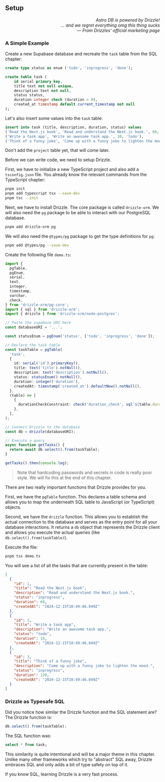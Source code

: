 ## Setup

<div style="text-align: right"> <i> Astro DB is powered by Drizzle! <br> ... and we regret everything omg this thing sucks <br> — From Drizzles' official marketing page </i> </div>

### A Simple Example

Create a new Supabase database and recreate the `task` table from the SQL chapter:

```sql
create type status as enum ('todo', 'inprogress', 'done');

create table task (
    id serial primary key,
    title text not null unique,
    description text not null,
    status status,
    duration integer check (duration > 0),
    created_at timestamp default current_timestamp not null
);
```

Let's also insert some values into the `task` table:

```sql
insert into task (title, description, duration, status) values
('Read the Next.js book', 'Read and understand the Next.js book.', 60, 'inprogress'),
('Write a task app', 'Write an awesome task app.', 10, 'todo'),
('Think of a funny joke', 'Come up with a funny joke to lighten the mood.', 120, 'inprogress');
```

Don't add the `project` table yet, that will come later.

Before we can write code, we need to setup Drizzle.

First, we have to initialize a new TypeScript project and also add a `tsconfig.json` file.
You already know the relevant commands from the TypeScript chapter:

```sh
pnpm init
pnpm add typescript tsx --save-dev
pnpm tsc --init
```

Next, we have to install Drizzle.
The core package is called `drizzle-orm`.
We will also need the `pg` package to be able to interact with our PostgreSQL database.

```sh
pnpm add drizzle-orm pg
```

We will also need the `@types/pg` package to get the type definitions for `pg`:

```sh
pnpm add @types/pg --save-dev
```

Create the following file `demo.ts`:

```ts
import {
  pgTable,
  pgEnum,
  serial,
  text,
  integer,
  timestamp,
  varchar,
  check,
} from 'drizzle-orm/pg-core';
import { sql } from 'drizzle-orm';
import { drizzle } from 'drizzle-orm/node-postgres';

// Paste the supabase URI here
const databaseURI = '...';

const statusEnum = pgEnum('status', ['todo', 'inprogress', 'done']);

// Declare the task table
const taskTable = pgTable(
  'task',
  {
    id: serial('id').primaryKey(),
    title: text('title').notNull(),
    description: text('description').notNull(),
    status: statusEnum().notNull(),
    duration: integer('duration'),
    createdAt: timestamp('created_at').defaultNow().notNull(),
  },
  (table) => [
    {
      durationCheckConstraint: check('duration_check', sql`${table.duration} > 0`),
    },
  ],
);

// Connect Drizzle to the database
const db = drizzle(databaseURI);

// Execute a query
async function getTasks() {
  return await db.select().from(taskTable);
}

getTasks().then(console.log);
```

> Note that hardcoding passwords and secrets in code is really poor style.
> We will fix this at the end of this chapter.

There are two really important functions that Drizzle provides for you.

First, we have the `pgTable` function.
This declares a table schema and allows you to map the underneath SQL table to JavaScript (or TypeScript) objects.

Second, we have the `drizzle` function.
This allows you to establish the actual connection to the database and serves as the entry point for all your database interactions.
It returns a `db` object that represents the Drizzle client and allows you execute the actual queries (like `db.select().from(taskTable)`).

Execute the file:

```sh
pnpm tsx demo.ts
```

You will see a list of all the tasks that are currently present in the table:

```json
[
  {
    "id": 1,
    "title": "Read the Next.js book",
    "description": "Read and understand the Next.js book.",
    "status": "inprogress",
    "duration": 60,
    "createdAt": "2024-12-15T10:49:46.049Z"
  },
  {
    "id": 2,
    "title": "Write a task app",
    "description": "Write an awesome task app.",
    "status": "todo",
    "duration": 10,
    "createdAt": "2024-12-15T10:49:46.049Z"
  },
  {
    "id": 3,
    "title": "Think of a funny joke",
    "description": "Come up with a funny joke to lighten the mood.",
    "status": "inprogress",
    "duration": 120,
    "createdAt": "2024-12-15T10:49:46.049Z"
  }
]
```

### Drizzle as Typesafe SQL

Did you notice how similar the Drizzle function and the SQL statement are?
The Drizzle function is:

```ts
db.select().from(taskTable);
```

The SQL function was:

```sql
select * from task;
```

This similarity is quite intentional and will be a major theme in this chapter.
Unlike many other frameworks which try to "abstract" SQL away, Drizzle embraces SQL and only adds a bit of type safety on top of it.

If you know SQL, learning Drizzle is a very fast process.
